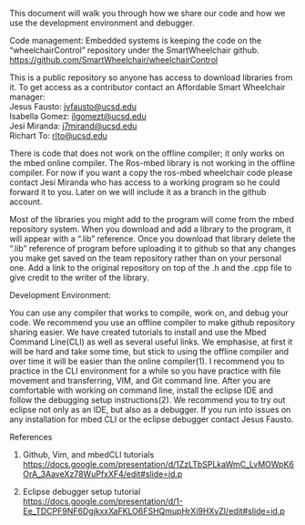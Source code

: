 This document will walk you through how we share our code and how we use the development environment and debugger.

Code management:
Embedded systems is keeping the code on the “wheelchairControl” repository under the SmartWheelchair github.
https://github.com/SmartWheelchair/wheelchairControl

This is a public repository so anyone has access to download libraries from it. To get access as a contributor contact an Affordable Smart Wheelchair manager:  
Jesus Fausto: jvfausto@ucsd.edu  
Isabella Gomez: ilgomezt@ucsd.edu  
Jesi Miranda: j7mirand@ucsd.edu  
Richart To: rlto@ucsd.edu  
  
There is code that does not work on the offline compiler; it only works on the mbed online compiler. The Ros-mbed library is not working in the offline compiler. For now if you want a copy the ros-mbed wheelchair code please contact Jesi Miranda who has access to a working program so he could forward it to you. Later on we will include it as a branch in the github account.

Most of the libraries you might add to the program will come from the mbed repository system. When you download and add a library to the program, it will appear with a “.lib” reference. Once you download that library delete the “.lib” reference of program before uploading it to github so that any changes you make get saved on the team repository rather than on your personal one. Add a link to the original repository on top of the .h and the .cpp file to give credit to the writer of the library.

Development Environment:

You can use any compiler that works to compile, work on, and debug your code. We recommend you use an offline compiler to make github repository sharing easier. 
We have created tutorials to install and use the Mbed Command Line(CLI) as well as several useful links. We emphasise, at first it will be hard and take some time, but stick to using the offline compiler and over time it will be easier than the online compiler(1).
I recommend you to practice in the CLI environment for a while so you have practice with file movement and transferring, VIM, and Git command line.
After you are comfortable with working on command line, install the eclipse IDE and follow the debugging setup instructions(2). We recommend you to try out eclipse not only as an IDE, but also as a debugger.
If you run into issues on any installation for mbed CLI or the eclipse debugger contact Jesus Fausto.


References
1. Github, Vim, and mbedCLI tutorials
https://docs.google.com/presentation/d/1ZzLTbSPLkaWmC_LvMOWpK6OrA_3AaveXz78WuPfxXF4/edit#slide=id.p

2. Eclipse debugger setup tutorial
https://docs.google.com/presentation/d/1-Ee_TDCPF9NF6DgjkxxXaFKLO6FSHQmupHrXi9HXvZI/edit#slide=id.p
